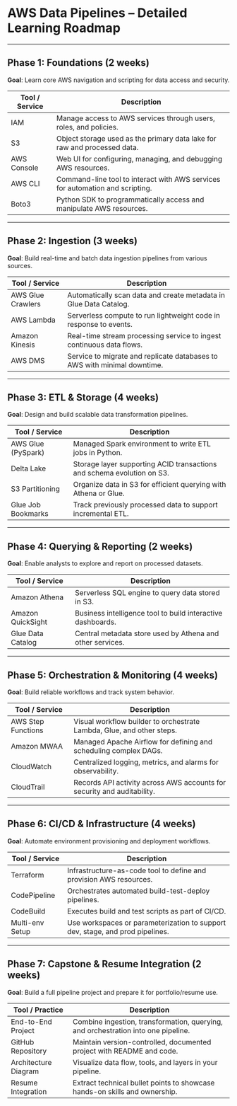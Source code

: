 # AWS Data Pipelines – Detailed Learning Roadmap

---

## Phase 1: Foundations (2 weeks)
**Goal**: Learn core AWS navigation and scripting for data access and security.

| Tool / Service | Description |
|----------------|------------------------|
| IAM            | Manage access to AWS services through users, roles, and policies. |
| S3             | Object storage used as the primary data lake for raw and processed data. |
| AWS Console    | Web UI for configuring, managing, and debugging AWS resources. |
| AWS CLI        | Command-line tool to interact with AWS services for automation and scripting. |
| Boto3          | Python SDK to programmatically access and manipulate AWS resources. |

---

## Phase 2: Ingestion (3 weeks)
**Goal**: Build real-time and batch data ingestion pipelines from various sources.

| Tool / Service     | Description |
|--------------------|------------------------|
| AWS Glue Crawlers  | Automatically scan data and create metadata in Glue Data Catalog. |
| AWS Lambda         | Serverless compute to run lightweight code in response to events. |
| Amazon Kinesis     | Real-time stream processing service to ingest continuous data flows. |
| AWS DMS            | Service to migrate and replicate databases to AWS with minimal downtime. |

---

## Phase 3: ETL & Storage (4 weeks)
**Goal**: Design and build scalable data transformation pipelines.

| Tool / Service       | Description |
|----------------------|------------------------|
| AWS Glue (PySpark)   | Managed Spark environment to write ETL jobs in Python. |
| Delta Lake           | Storage layer supporting ACID transactions and schema evolution on S3. |
| S3 Partitioning      | Organize data in S3 for efficient querying with Athena or Glue. |
| Glue Job Bookmarks   | Track previously processed data to support incremental ETL. |

---

## Phase 4: Querying & Reporting (2 weeks)
**Goal**: Enable analysts to explore and report on processed datasets.

| Tool / Service     | Description |
|--------------------|------------------------|
| Amazon Athena      | Serverless SQL engine to query data stored in S3. |
| Amazon QuickSight  | Business intelligence tool to build interactive dashboards. |
| Glue Data Catalog  | Central metadata store used by Athena and other services. |

---

## Phase 5: Orchestration & Monitoring (4 weeks)
**Goal**: Build reliable workflows and track system behavior.

| Tool / Service     | Description |
|--------------------|------------------------|
| AWS Step Functions | Visual workflow builder to orchestrate Lambda, Glue, and other steps. |
| Amazon MWAA        | Managed Apache Airflow for defining and scheduling complex DAGs. |
| CloudWatch         | Centralized logging, metrics, and alarms for observability. |
| CloudTrail         | Records API activity across AWS accounts for security and auditability. |

---

## Phase 6: CI/CD & Infrastructure (4 weeks)
**Goal**: Automate environment provisioning and deployment workflows.

| Tool / Service     | Description |
|--------------------|------------------------|
| Terraform          | Infrastructure-as-code tool to define and provision AWS resources. |
| CodePipeline       | Orchestrates automated build-test-deploy pipelines. |
| CodeBuild          | Executes build and test scripts as part of CI/CD. |
| Multi-env Setup    | Use workspaces or parameterization to support dev, stage, and prod pipelines. |

---

## Phase 7: Capstone & Resume Integration (2 weeks)
**Goal**: Build a full pipeline project and prepare it for portfolio/resume use.

| Tool / Practice       | Description |
|-----------------------|------------------------|
| End-to-End Project     | Combine ingestion, transformation, querying, and orchestration into one pipeline. |
| GitHub Repository      | Maintain version-controlled, documented project with README and code. |
| Architecture Diagram   | Visualize data flow, tools, and layers in your pipeline. |
| Resume Integration     | Extract technical bullet points to showcase hands-on skills and ownership. |

